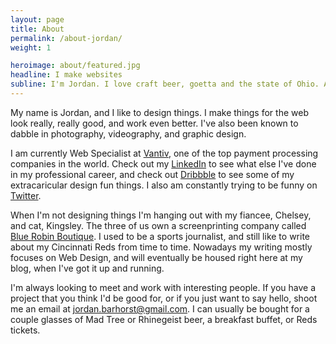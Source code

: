 ```yaml
---
layout: page
title: About
permalink: /about-jordan/
weight: 1

heroimage: about/featured.jpg
headline: I make websites
subline: I'm Jordan. I love craft beer, goetta and the state of Ohio. Above all else, I love designing for the web.
---
```


My name is Jordan, and I like to design things. I make things for the web look really, really good, and work even better. I've also been known to dabble in photography, videography, and graphic design. 

I am currently Web Specialist at [Vantiv](http://www.vantiv.com), one of the top payment processing companies in the world. Check out my [LinkedIn](https://www.linkedin.com/in/jordanbarhorst) to see what else I've done in my professional career, and check out [Dribbble](http://www.dribbble.com/jordanbarhorst) to see some of my extracaricular design fun things. I also am constantly trying to be funny on [Twitter](http://www.twitter.com/JordanBarhorst).

When I'm not designing things I'm hanging out with my fiancee, Chelsey, and cat, Kingsley. The three of us own a screenprinting company called [Blue Robin Boutique](https://www.etsy.com/shop/BlueRobinBoutique). I used to be a sports journalist, and still like to write about my Cincinnati Reds from time to time. Nowadays my writing mostly focuses on Web Design, and will eventually be housed right here at my blog, when I've got it up and running.

I'm always looking to meet and work with interesting people. If you have a project that you think I'd be good for, or if you just want to say hello, shoot me an email at [jordan.barhorst@gmail.com](mailto:jordan.barhorst@gmail.com). I can usually be bought for a couple glasses of Mad Tree or Rhinegeist beer, a breakfast buffet, or Reds tickets.